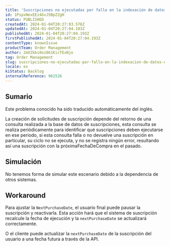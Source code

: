 ```yaml
---
title: 'Suscripciones no ejecutadas por fallo en la indexación de datos o en la consulta de datos maestros'
id: 1PspxNexEEz4GvJ5BpZZgH
status: PUBLISHED
createdAt: 2024-01-04T20:27:03.576Z
updatedAt: 2024-01-04T20:27:04.193Z
publishedAt: 2024-01-04T20:27:04.193Z
firstPublishedAt: 2024-01-04T20:27:04.193Z
contentType: knownIssue
productTeam: Order Management
author: 2mXZkbi0oi061KicTExNjo
tag: Order Management
slug: suscripciones-no-ejecutadas-por-fallo-en-la-indexacion-de-datos-o-en-la-consulta-de-datos-maestros
locale: es
kiStatus: Backlog
internalReference: 961526
---
```


## Sumario

<div class="alert alert-info">
  <p>Este problema conocido ha sido traducido automáticamente del inglés.</p>
</div>


La creación de solicitudes de suscripción depende del retorno de una consulta realizada a la base de datos de suscripciones, esta consulta se realiza periódicamente para identificar qué suscripciones deben ejecutarse en ese periodo, si esta consulta falla o no devuelve una suscripción en particular, su ciclo no se ejecuta, y no se registra ningún error, resultando así una suscripción con la próximaFechaDeCompra en el pasado.



## Simulación


No tenemos forma de simular este escenario debido a la dependencia de otros sistemas.



## Workaround


Para ajustar la `NextPurchaseDate`, el usuario final puede pausar la suscripción y reactivarla. Esta acción hará que el sistema de suscripción recalcule la fecha de ejecución y la `nextPurchaseDate` se actualizará correctamente.

O el cliente puede actualizar la `nextPurchaseDate` de la suscripción del usuario a una fecha futura a través de la API.





